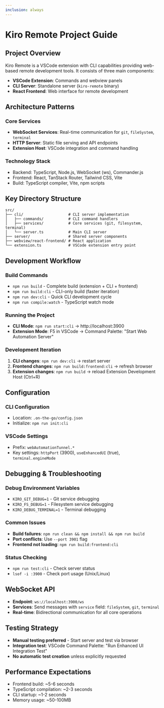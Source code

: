 ```yaml
---
inclusion: always
---
```


# Kiro Remote Project Guide

## Project Overview
Kiro Remote is a VSCode extension with CLI capabilities providing web-based remote development tools. It consists of three main components:
- **VSCode Extension**: Commands and webview panels
- **CLI Server**: Standalone server (`kiro-remote` binary) 
- **React Frontend**: Web interface for remote development

## Architecture Patterns

### Core Services
- **WebSocket Services**: Real-time communication for `git`, `fileSystem`, `terminal`
- **HTTP Server**: Static file serving and API endpoints
- **Extension Host**: VSCode integration and command handling

### Technology Stack
- Backend: TypeScript, Node.js, WebSocket (ws), Commander.js
- Frontend: React, TanStack Router, Tailwind CSS, Vite
- Build: TypeScript compiler, Vite, npm scripts

## Key Directory Structure
```
src/
├── cli/                    # CLI server implementation
│   ├── commands/           # CLI command handlers  
│   ├── services/           # Core services (git, filesystem, terminal)
│   └── server.ts           # Main CLI server
├── server/                 # Shared server components
├── webview/react-frontend/ # React application
└── extension.ts            # VSCode extension entry point
```

## Development Workflow

### Build Commands
- `npm run build` - Complete build (extension + CLI + frontend)
- `npm run build:cli` - CLI-only build (faster iteration)
- `npm run dev:cli` - Quick CLI development cycle
- `npm run compile:watch` - TypeScript watch mode

### Running the Project
- **CLI Mode**: `npm run start:cli` → http://localhost:3900
- **Extension Mode**: F5 in VSCode → Command Palette: "Start Web Automation Server"

### Development Iteration
1. **CLI changes**: `npm run dev:cli` → restart server
2. **Frontend changes**: `npm run build:frontend:cli` → refresh browser
3. **Extension changes**: `npm run build` → reload Extension Development Host (Ctrl+R)

## Configuration

### CLI Configuration
- Location: `.on-the-go/config.json`
- Initialize: `npm run init:cli`

### VSCode Settings
- Prefix: `webAutomationTunnel.*`
- Key settings: `httpPort` (3900), `useEnhancedUI` (true), `terminal.engineMode`

## Debugging & Troubleshooting

### Debug Environment Variables
- `KIRO_GIT_DEBUG=1` - Git service debugging
- `KIRO_FS_DEBUG=1` - Filesystem service debugging  
- `KIRO_DEBUG_TERMINAL=1` - Terminal debugging

### Common Issues
- **Build failures**: `npm run clean && npm install && npm run build`
- **Port conflicts**: Use `--port 3901` flag
- **Frontend not loading**: `npm run build:frontend:cli`

### Status Checking
- `npm run test:cli` - Check server status
- `lsof -i :3900` - Check port usage (Unix/Linux)

## WebSocket API
- **Endpoint**: `ws://localhost:3900/ws`
- **Services**: Send messages with `service` field: `fileSystem`, `git`, `terminal`
- **Real-time**: Bidirectional communication for all core operations

## Testing Strategy
- **Manual testing preferred** - Start server and test via browser
- **Integration test**: VSCode Command Palette: "Run Enhanced UI Integration Test"
- **No automatic test creation** unless explicitly requested

## Performance Expectations
- Frontend build: ~5-6 seconds
- TypeScript compilation: ~2-3 seconds  
- CLI startup: ~1-2 seconds
- Memory usage: ~50-100MB